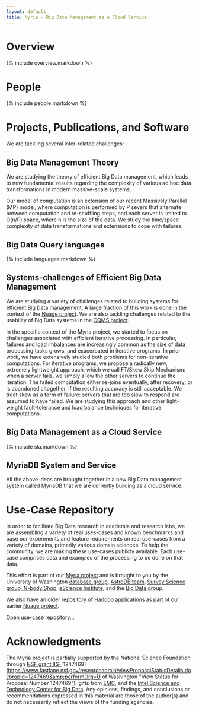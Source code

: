 ```yaml
---
layout: default
title: Myria - Big Data Management as a Cloud Service
---
```


<h1 id="overview">Overview</h1>

{% include overview.markdown %}

<h1 id="people">People</h1>

{% include people.markdown %}

<h1 id="publications">Projects, Publications, and Software</h1>

We are tackling several inter-related challenges:

## Big Data Management Theory

We are studying the theory of efficient Big Data management, which leads to new fundamental results regarding the complexity of various ad hoc data transformations in modern massive-scale systems.

Our model of computation is an extension of our recent Massively Parallel (MP) model, where computation is performed by P severs that alternate between computation and re-shuffling steps, and each server is limited to O(n/P) space, where n is the size of the data. We study the time/space complexity of data transformations and extensions to cope with failures.

## Big Data Query languages

{% include languages.markdown %}

## Systems-challenges of Efficient Big Data Management

We are studying a variety of challenges related to building systems for efficient Big Data management. A large fraction of this work is done in the context of the [Nuage project](http://nuage.cs.washington.edu). We are also tackling challenges related to the usability of Big Data systems in the [CQMS project](http://cqms.cs.washington.edu/).

In the specific context of the Myria project, we started to focus on challenges associated with efficient iterative processing. In particular, failures and load imbalances are increasingly common as the size of data processing tasks grows, and exacerbated in iterative programs. In prior work, we have extensively studied both problems for non-iterative computations. For iterative programs, we propose a radically new, extremely lightweight approach, which we call FT/Skew Skip Mechanism: when a server fails, we simply allow the other servers to continue the iteration. The failed computation either re-joins eventually, after recovery; or is abandoned altogether, if the resulting accuracy is still acceptable. We treat skew as a form of failure: servers that are too slow to respond are assumed to have failed. We are studying this approach and other light-weight fault-tolerance and load balance techniques for iterative computations.

## Big Data Management as a Cloud Service

{% include sla.markdown %}

## MyriaDB System and Service

All the above ideas are brought together in a new Big Data management system called MyriaDB that we are currently building as a cloud service.


<h1 id="usecases">Use-Case Repository</h1>

In order to facilitate Big Data research in academia and research labs, we are assembling a variety of real uses-cases and known benchmarks and base our experiments and feature requirements on real use-cases from a variety of domains, primarily various domain sciences. To help the community, we are making these use-cases publicly available. Each use-case comprises data and examples of the processing to be done on that data.

This effort is part of our [Myria project](http://myria.cs.washington.edu) and is brought to you by the University of Washington [database group](http://db.cs.washington.edu), [AstroDB team](http://db.cs.washington.edu/astrodb/), [Survey Science group,](http://ssg.astro.washington.edu/home_ssg.shtml)[ N-body Shop](http://www-hpcc.astro.washington.edu/), [eScience Institute](http://escience.washington.edu/), and the [Big Data ](http://bigdata.cs.washington.edu)group.

We also have an older [repository of Hadoop applications](http://nuage.cs.washington.edu/repository.php) as part of our earlier [Nuage project](http://nuage.cs.washington.edu).

<a class="btn btn-primary" href="{{ site.baseurl}}/repository/">Open use-case repository...</a>

<h1 id="ack">Acknowledgments</h1>

The Myria project is partially supported by the National Science Foundation through [NSF grant IIS-](http://www.nsf.gov/awardsearch/showAward.do?AwardNumber=1247469)[1247469](https://www.fastlane.nsf.gov/researchadmin/viewProposalStatusDetails.do?propId=1247469&amp;performOrg=U of Washington "View Status for Proposal Number 1247469"), gifts from [EMC](http://www.emc.com), and the [Intel Science and Technology Center for Big Data](http://istc-bigdata.org). Any opinions, findings, and conclusions or recommendations expressed in this material are those of the author(s) and do not necessarily reflect the views of the funding agencies.

<div style="height: 100px">
</div>